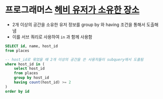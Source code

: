 # 프로그래머스 [헤비 유저가 소유한 장소](https://school.programmers.co.kr/learn/courses/30/lessons/77487)
- 2개 이상의 공간을 소유한 유저 정보를 group by 와 having 조건을 통해서 도출해 냄
- 이를 서브 쿼리로 사용하여 `in` 과 함께 사용함
```sql
SELECT id, name, host_id
from places

-- host_id로 묶었을 때 2개 이상의 공간을 쓴 사용자들이 subquery에서 도출됨
where host_id in (
    select host_id
    from places
    group by host_id 
    having count(host_id) >= 2
)
order by id
```
